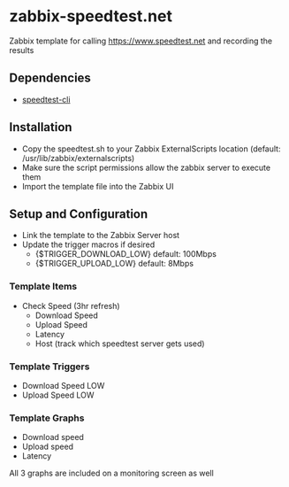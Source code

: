 # zabbix-speedtest.net
Zabbix template for calling https://www.speedtest.net and recording the results


## Dependencies
* [speedtest-cli](https://packages.ubuntu.com/search?keywords=speedtest-cli)

## Installation
* Copy the speedtest.sh to your Zabbix ExternalScripts location (default: /usr/lib/zabbix/externalscripts)
* Make sure the script permissions allow the zabbix server to execute them
* Import the template file into the Zabbix UI

## Setup and Configuration
* Link the template to the Zabbix Server host
* Update the trigger macros if desired
  * {$TRIGGER_DOWNLOAD_LOW} default: 100Mbps
  * {$TRIGGER_UPLOAD_LOW}   default: 8Mbps

### Template Items
* Check Speed (3hr refresh)
  * Download Speed
  * Upload Speed
  * Latency
  * Host (track which speedtest server gets used)

### Template Triggers
* Download Speed LOW
* Upload Speed LOW

### Template Graphs
* Download speed
* Upload speed
* Latency

All 3 graphs are included on a monitoring screen as well
